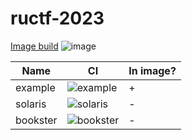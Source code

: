 # ructf-2023

[Image build](https://github.com/HackerDom/ructf-finals-2023/actions/workflows/rebuild_image.yml) ![image](https://github.com/HackerDom/ructf-finals-2023/actions/workflows/rebuild_image.yml/badge.svg)

|Name    |CI|In image?|
|---     |---|---|
|example |![example](https://github.com/HackerDom/ructf-finals-2023/actions/workflows/check_example.yml/badge.svg)  |+|
|solaris |![solaris](https://github.com/HackerDom/ructf-finals-2023/actions/workflows/check_solaris.yml/badge.svg)  |-|
|bookster|![bookster](https://github.com/HackerDom/ructf-finals-2023/actions/workflows/check_bookster.yml/badge.svg)|-|




